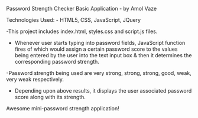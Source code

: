 Password Strength Checker Basic Application - by Amol Vaze

Technologies Used: - HTML5, CSS, JavaScript, JQuery

  -This project includes index.html, styles.css and script.js files.

  - Whenever user starts typing into password fields, JavaScript function fires of which would assign a certain password score to the values
being entered by the user into the text input box & then it determines the corresponding password strength.

  -Password strength being used are very strong, strong, strong, good, weak, very weak respectively.

  - Depending upon above results, it displays the user associated password score along with its strength.

Awesome mini-password strength application!
